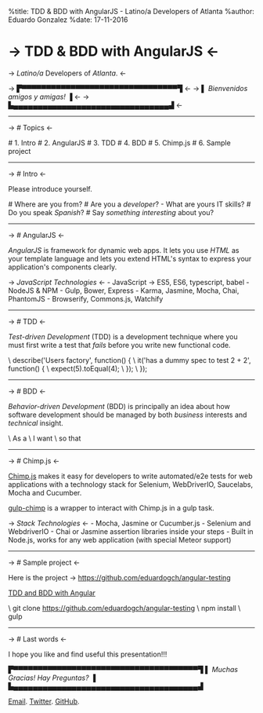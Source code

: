%title: TDD & BDD with AngularJS - Latino/a Developers of Atlanta
%author: Eduardo Gonzalez
%date: 17-11-2016

-> TDD & BDD with AngularJS <-
=========


-> *Latino/a* Developers of *Atlanta*. <-


-> ▛▀▀▀▀▀▀▀▀▀▀▀▀▀▀▀▀▀▀▀▀▀▀▀▀▀▀▀▀▀▀▀▀▜ <-
-> ▌ *Bienvenidos amigos y amigas!* ▐ <-
-> ▙▄▄▄▄▄▄▄▄▄▄▄▄▄▄▄▄▄▄▄▄▄▄▄▄▄▄▄▄▄▄▄▄▟ <-

-------------------------------------------------

-> # Topics <-

\# 1. Intro
\# 2. AngularJS
\# 3. TDD
\# 4. BDD
\# 5. Chimp.js
\# 6. Sample project

-------------------------------------------------

-> # Intro <-

Please introduce yourself.

\# Where are you from?
\# Are you a *developer*?
    \- What are yours IT skills?
\# Do you speak *Spanish*?
\# Say *something interesting* about you?


-------------------------------------------------

-> # AngularJS <-

*AngularJS* is framework for dynamic web apps. It lets you use *HTML* as your template language and lets you extend HTML's syntax to express your application's components clearly.

-> *JavaScript Technologies* <-
\- JavaScript -> ES5, ES6, typescript, babel
\- NodeJS & NPM
\- Gulp, Bower, Express
\- Karma, Jasmine, Mocha, Chai, PhantomJS
\- Browserify, Commons.js, Watchify

-------------------------------------------------

-> # TDD <-

*Test-driven Development* (TDD) is a development technique where you must first write a test that
*fails* before you write new functional code.


\    describe('Users factory', function() {
\        it('has a dummy spec to test 2 + 2', function() {
\            expect(5).toEqual(4);
\        });
\    });

-------------------------------------------------

-> # BDD <-

*Behavior-driven Development* (BDD) is principally an idea about how software development should be managed by both *business* interests and *technical* insight.

\    As a *<role>*
\    I want *<feature>*
\    so that *<business value>*

-------------------------------------------------

-> # Chimp.js <-

[Chimp.js](https://github.com/xolvio/chimp/) makes it easy for developers to write automated/e2e tests for web applications with a technology stack for Selenium, WebDriverIO, Saucelabs, Mocha and Cucumber.

[gulp-chimp](https://www.npmjs.com/package/gulp-chimp) is a wrapper to interact with Chimp.js in a gulp task.

-> *Stack Technologies* <-
\- Mocha, Jasmine or Cucumber.js
\- Selenium and WebdriverIO
\- Chai or Jasmine assertion libraries inside your steps
\- Built in Node.js, works for any web application (with special Meteor support)

-------------------------------------------------

-> # Sample project <-

Here is the project -> https://github.com/eduardogch/angular-testing

[TDD and BDD with Angular](https://github.com/eduardogch/angular-testing)

\    git clone https://github.com/eduardogch/angular-testing
\    npm install
\    gulp

-------------------------------------------------

-> # Last words <-

I hope you like and find useful this presentation!!!

▛▀▀▀▀▀▀▀▀▀▀▀▀▀▀▀▀▀▀▀▀▀▀▀▀▀▀▀▀▀▀▀▀▀▀▀▀▀▀▜
▌  *Muchas Gracias!*  *Hay Preguntas?* ▐
▙▄▄▄▄▄▄▄▄▄▄▄▄▄▄▄▄▄▄▄▄▄▄▄▄▄▄▄▄▄▄▄▄▄▄▄▄▄▄▟

[Email](eduardo.gch@gmail.com).
[Twitter](https://twitter.com/eduardochavira_).
[GitHub](https://github.com/eduardogch).
